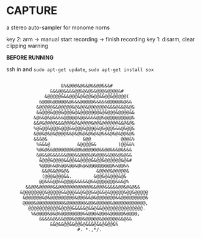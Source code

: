 # CAPTURE

a stereo auto-sampler for monome norns

key 2: arm -> manual start recording -> finish recording
key 1: disarm, clear clipping warning

**BEFORE RUNNING**

ssh in and `sudo apt-get update`, `sudo apt-get install sox`
                                                                
```                                                               
                                                     
                    &%&@@@&@&&@&&@@&&&#              
                &&&@@&&&&@@&@&@&&@@@&@@@@&#          
              &@@@@@&&&@@@&@&@@&@@&&@@&@@@@@(        
            &@@@&@@@@@&@&&&@@@@@&&&&&@@@@@&@&&       
           &@@@@@&&@@@@@&@&@@&@@@@@@@&&&@&&@&@&      
           &&@@@&@@@&@@@&@&@@@@@@@&@&@@@&@@@@&&      
          &@&&@&@&&&&@@@@@&@@&&&&@@&@@@@@@@@@@&      
          &&@&@@@@&&&@@@&@&@@@@&@@&@@@@@@&&@&@&      
          %@&@@&@@@&@@@&&@@@&@@@@&@&@@@&&&@&@@&      
          &@@&@&@&@@@@&&@&@&@&@&@&@&&&@&@&@@&@&      
          &&&@&             &@@           @@@&%      
           %&&&@          &@@@@&&        (@@&&%      
           %@&@&&@@@@@@@&@@&@@@@@@&&@@&&&@&&&&       
           &@&&@&&&&&&@@@&&@@@&@&@@@&&@@&@&@&&       
            &@@@&@@@@&&@@&&@@@@&&@@&@@@@@@&@&#       
            %@@@&&@&@@&@@&@&@&@@@@@@@@@&&@@&&        
             &&@&&@@&@&          &@@@@&@@@@@&        
             (@@@&@@@&&.        &@@&@&@@@&@&         
            @@&&&@@&&@@@@&&&&&@&&@@@@@@@&&&@%        
       &&@@&@@@@@&&@@@@@@@@@@@@&&@@@&&&&&@@&@&@&&    
     &@@@@@@@@&@@@@@&&@@@&&@&@@&&@&&@&@@@@@&@@&@@@@@ 
      &@@@@@@&@&@@@@@@@@@&@@@&&@&@@@@@@@&&@@@@@@@@@& 
      @@@@&@@@@@@@@@@&@@@@@@@&@@&@@@@@&@@@@@@@@@@@@, 
        @@@@@@@@@@@&@@@@&&&&&@&&@&&@@@@@@@@@@@@@@@.  
         %&@@@@&@&@&@@@@@@@@&&@@@&@@@&@@@@@&@@@@,    
            &&&&&@&&&@@@&@@@&@@@@@&@@@@@@&&@&&       
                &&@&&@@&&@@&@&&&@&&@&@@&%            
                          #. *.,*/.     
    
```
